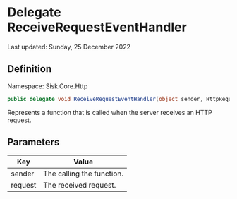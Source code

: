 # Delegate ReceiveRequestEventHandler
Last updated: Sunday, 25 December 2022

## Definition
Namespace: Sisk.Core.Http

```csharp
public delegate void ReceiveRequestEventHandler(object sender, HttpRequest request);
```

Represents a function that is called when the server receives an HTTP request.

## Parameters

| Key | Value |
| --- | --- |
| sender | The  calling the function. | 
| request | The received request. | 

